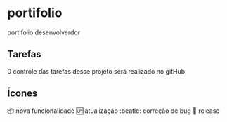 # portifolio
portifolio desenvolverdor

## Tarefas
0 controle das tarefas desse projeto será realizado no gitHub

## Ícones
:package: nova funcionalidade
:up: atualização
:beatle: correção de bug
:checkered_flag: release